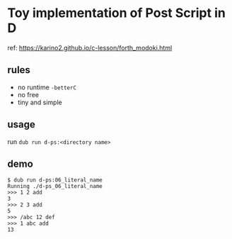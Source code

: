 # Toy implementation of Post Script in D

ref: https://karino2.github.io/c-lesson/forth_modoki.html

## rules

- no runtime `-betterC`
- no free
- tiny and simple

## usage

run `dub run d-ps:<directory name>`

## demo

```
$ dub run d-ps:06_literal_name
Running ./d-ps_06_literal_name
>>> 1 2 add
3
>>> 2 3 add
5
>>> /abc 12 def
>>> 1 abc add
13
```
